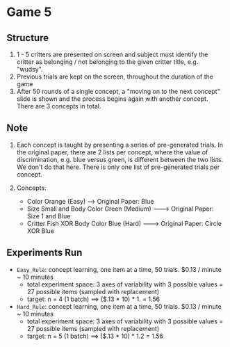 # Game 5

## Structure
1. 1 - 5 critters are presented on screen and subject must identify the critter as belonging / not belonging to the given critter title, e.g. "wudsy".
1. Previous trials are kept on the screen, throughout the duration of the game
1. After 50 rounds of a single concept, a "moving on to the next concept" slide is shown and the process begins again with another concept. There are 3 concepts in total.

## Note
1. Each concept is taught by presenting a series of pre-generated trials. In the original paper, there are 2 lists per concept, where the value of discrimination, e.g. blue versus green, is different between the two lists. We don't do that here. There is only one list of pre-generated trials per concept.

2. Concepts:
    - Color Orange (Easy) --> Original Paper: Blue
    - Size Small and Body Color Green (Medium)   ---> Original Paper: Size 1 and Blue
    - Critter Fish XOR Body Color Blue (Hard) ---> Original Paper: Circle XOR Blue


## Experiments Run

- `Easy_Rule`: concept learning, one item at a time, 50 trials. $0.13 / minute ~ 10 minutes
  - total experiment space: 3 axes of variability with 3 possible values = 27 possible items (sampled with replacement)
  - target: n = 4 (1 batch) ==> ($.13 * 10) * 1. = 1.56
- `Hard_Rule`: concept learning, one item at a time, 50 trials. $0.13 / minute ~ 10 minutes
  - total experiment space: 3 axes of variability with 3 possible values = 27 possible items (sampled with replacement)
  - target: n = 5 (1 batch) ==> ($.13 * 10) * 1.2 = 1.56